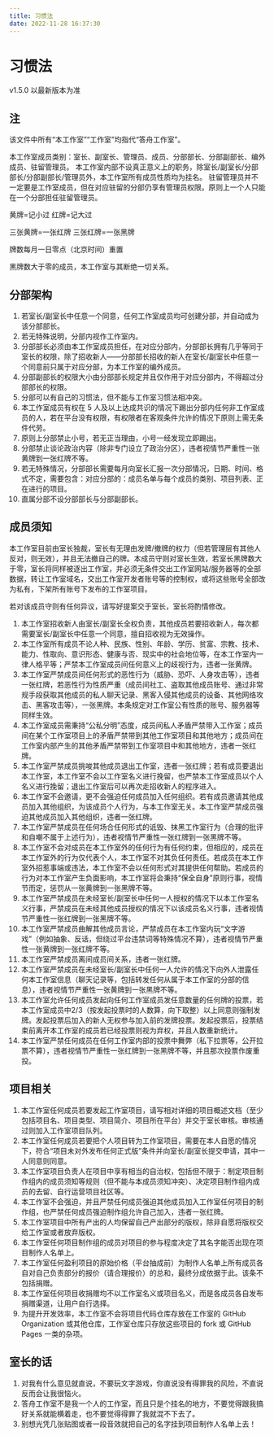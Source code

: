 ```yaml
---
title: 习惯法
date: 2022-11-28 16:37:30
---
```


# 习惯法
v1.5.0
以最新版本为准

## 注
该文件中所有“本工作室”“工作室”均指代“答舟工作室”。

本工作室成员类别：室长、副室长、管理员、成员、分部部长、分部副部长、编外成员、驻留管理员。
本工作室内部不设真正意义上的职务，除室长/副室长/分部部长/分部副部长/管理员外，本工作室所有成员性质均为挂名。
驻留管理员并不一定要是工作室成员，但在对应驻留的分部仍享有管理员权限。原则上一个人只能在一个分部担任驻留管理员。

黄牌=记小过
红牌=记大过

三张黄牌=一张红牌
三张红牌=一张黑牌

牌数每月一日零点（北京时间）重置

黑牌数大于零的成员，本工作室与其断绝一切关系。

## 分部架构
1. 若室长/副室长中任意一个同意，任何工作室成员均可创建分部，并自动成为该分部部长。
2. 若无特殊说明，分部内视作工作室内。
3. 分部部长必须由本工作室成员担任，在对应分部内，分部部长拥有几乎等同于室长的权限，除了招收新人——分部部长招收的新人在室长/副室长中任意一个同意前只属于对应分部，为本工作室的编外成员。
4. 分部副部长的权限大小由分部部长规定并且仅作用于对应分部内，不得超过分部部长的权限。
5. 分部可以有自己的习惯法，但不能与工作室习惯法相冲突。
6. 本工作室成员有权在 5 人及以上达成共识的情况下踢出分部内任何非工作室成员的人，若在平台没有权限，有权限者在客观条件允许的情况下原则上需无条件代劳。
7. 原则上分部禁止小号，若无正当理由，小号一经发现立即踢出。
8. 分部禁止谈论政治内容（除非专门设立了政治分区），违者视情节严重性一张黄牌到一张红牌不等。
9. 若无特殊情况，分部部长需要每月向室长汇报一次分部情况，日期、时间、格式不定，需要包含：对应分部的：成员名单与每个成员的类别、项目列表、正在进行的项目。
10. 直属分部不设分部部长与分部副部长。

## 成员须知
本工作室目前由室长独裁，室长有无理由发牌/撤牌的权力（但若管理层有其他人反对，则无效），并且无法撤自己的牌。本成员守则对室长生效，若室长黑牌数大于零，室长将同样被逐出工作室，并必须无条件交出工作室网站/服务器等的全部数据，转让工作室域名，交出工作室开发者账号等的控制权，或将这些账号全部改为私有，下架所有账号下发布的工作室项目。

若对该成员守则有任何异议，请写好提案交于室长，室长将酌情修改。

1. 本工作室招收新人由室长/副室长全权负责，其他成员若要招收新人，每次都需要室长/副室长中任意一个同意，擅自招收视为无效操作。
2. 本工作室所有成员不论人种、民族、性别、年龄、学历、贫富、宗教、技术、能力、性取向、意识形态、健康与否、现实中的社会地位等，在本工作室内一律人格平等；严禁本工作室成员间任何意义上的歧视行为，违者一张黄牌。
3. 本工作室严禁成员间任何形式的恶性行为（威胁、恐吓、人身攻击等），违者一张红牌，若恶性行为性质严重（成员间社工、盗取其他成员账号、通过非常规手段获取其他成员的私人聊天记录、黑客入侵其他成员的设备、其他网络攻击、黑客攻击等），一张黑牌。本条规定对工作室公有性质的账号、服务器等同样生效。
4. 本工作室成员需秉持“公私分明”态度，成员间私人矛盾严禁带入工作室；成员间在某个工作室项目上的矛盾严禁带到其他工作室项目和其他地方；成员间在工作室内部产生的其他矛盾严禁带到工作室项目中和其他地方，违者一张红牌。
5. 本工作室严禁成员挑唆其他成员退出工作室，违者一张红牌；若有成员要退出本工作室，本工作室不会以工作室名义进行挽留，也严禁本工作室成员以个人名义进行挽留；退出工作室后可以再次走招收新人的程序进入。
6. 本工作室不会邀请，更不会强迫任何成员加入任何组织。若有成员邀请其他成员加入其他组织，为该成员个人行为，与本工作室无关。本工作室严禁成员强迫其他成员加入其他组织，违者一张红牌。
7. 本工作室严禁成员在任何场合任何形式的诋毁、抹黑工作室行为（合理的批评和自嘲不属于上述行为），违者视情节严重性一张红牌到一张黑牌不等。
8. 本工作室不会对成员在本工作室外的任何行为有任何约束，但相应的，成员在本工作室外的行为仅代表个人，本工作室不对其负任何责任。若成员在本工作室外招惹事端或违法，本工作室不会以任何形式对其提供任何帮助。若成员的行为对本工作室产生负面影响，本工作室将会秉持“保全自身”原则行事，视情节而定，惩罚从一张黄牌到一张黑牌不等。
9. 本工作室严禁成员在未经室长/副室长中任何一人授权的情况下以本工作室名义行事，严禁成员在未经其他成员授权的情况下以该成员名义行事，违者视情节严重性一张红牌到一张黑牌不等。
10. 本工作室严禁成员曲解其他成员言论，严禁成员在本工作室内玩“文字游戏”（例如抽象、反话，但绕过平台违禁词等特殊情况不算），违者视情节严重性一张黄牌到一张红牌不等。
11. 本工作室严禁成员离间成员间关系，违者一张红牌。
12. 本工作室严禁成员在未经室长/副室长中任何一人允许的情况下向外人泄露任何本工作室信息（聊天记录等，包括转发任何从属于本工作室的分部的信息），违者视情节严重性一张黄牌到一张黑牌不等。
13. 本工作室允许任何成员发起向任何工作室成员发任意数量的任何牌的投票，若本工作室成员中2/3（按发起投票时的人数算，向下取整）以上同意则强制发牌。发起投票后加入的新人无权参与加入前的发牌投票。发起投票后，投票结束前离开本工作室的成员若已经投票则视为弃权，并且人数重新统计。
14. 本工作室严禁任何成员在任何工作室内部的投票中舞弊（私下拉票等，公开拉票不算），违者视情节严重性一张红牌到一张黑牌不等，并且那次投票作废重投。

## 项目相关
1. 本工作室任何成员若要发起工作室项目，请写相对详细的项目概述文档（至少包括项目名、项目类型、项目简介、项目所在平台）并交于室长审核。审核通过则加入工作室项目队列。
2. 本工作室任何成员若要把个人项目转为工作室项目，需要在本人自愿的情况下，符合“项目未对外发布任何正式版”条件并向室长/副室长提交申请，其中一人同意则同意。
3. 本工作室项目负责人在项目中享有相当的自治权，包括但不限于：制定项目制作组内的成员须知等规则（但不能与本成员须知冲突）、决定项目制作组内成员的去留、自行运营项目社区等。
4. 本工作室不会强迫，并且严禁任何成员强迫其他成员加入工作室任何项目的制作组，也严禁任何成员强迫制作组允许自己加入，违者一张红牌。
5. 本工作室项目中所有产出的人均保留自己产出部分的版权，除非自愿将版权交给工作室或者放弃版权。
6. 本工作室任何项目制作组的成员对项目的参与程度决定了其名字能否出现在项目制作人名单上。
7. 本工作室任何盈利项目的原始价格（平台抽成前）为制作人名单上所有成员各自对自己负责部分的报价（请合理报价）的总和，最终分成依据于此。该条不包括捐赠。
8. 本工作室任何项目收捐赠均不以工作室名义或项目名义，而是各成员各自发布捐赠渠道，让用户自行选择。
9. 为提升开发效率，本工作室不会将项目代码仓库存放在工作室的 GitHub Organization 或其他仓库，工作室仓库只存放这些项目的 fork 或 GitHub Pages 一类的杂项。

## 室长的话
1. 对我有什么意见就直说，不要玩文字游戏，你直说没有得罪我的风险，不直说反而会让我很恼火。
2. 答舟工作室不是我一个人的工作室，而且只是个挂名的地方，不要觉得跟我搞好关系就能横着走，也不要觉得得罪了我就混不下去了。
3. 别想光凭几张贴图或者一段音效就把自己的名字挂到项目制作人名单上去！
